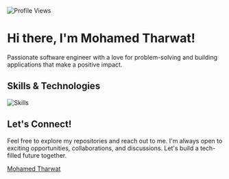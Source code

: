 ![Profile Views](https://visitor-badge.laobi.icu/badge?page_id=mohamedtharwat000)

# Hi there, I'm Mohamed Tharwat!

Passionate software engineer with a love for problem-solving and building applications that make a positive impact.

## Skills & Technologies 

![Skills](https://skillicons.dev/icons?i=git,github,vscode,linux,c,python,redis,mysql,mongodb,html,css,sass,bootstrap,tailwind,jquery,javascript,typescript,react,nodejs,express,jest,npm)


## Let's Connect!

Feel free to explore my repositories and reach out to me. I'm always open to exciting opportunities, collaborations, and discussions.
Let's build a tech-filled future together.

[Mohamed Tharwat](https://github.com/mohamedtharwat000)
